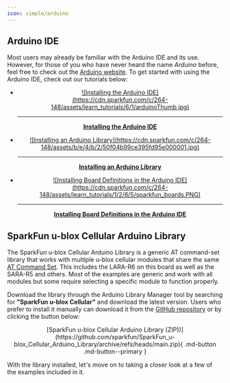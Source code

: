 ```yaml
---
icon: simple/arduino
---
```




## Arduino IDE

Most users may already be familiar with the Arduino IDE and its use. However, for those of you who have never heard the name *Arduino* before, feel free to check out the [Arduino website](https://www.arduino.cc/en/Guide/HomePage). To get started with using the Arduino IDE, check out our tutorials below:


<div class="grid cards" markdown align="center">

-   <a href="https://learn.sparkfun.com/tutorials/61">
	<figure markdown>
	![Installing the Arduino IDE](https://cdn.sparkfun.com/c/264-148/assets/learn_tutorials/6/1/arduinoThumb.jpg)
	</figure>

    ---
        
    **Installing the Arduino IDE**</a>

-   <a href="https://learn.sparkfun.com/tutorials/15">
    ![Installing an Arduino Library](https://cdn.sparkfun.com/c/264-148/assets/b/e/4/b/2/50f04b99ce395fd95e000001.jpg)
	</figure>
    
    ---
    
    **Installing an Arduino Library**</a>

-   <a href="https://learn.sparkfun.com/tutorials/1265">
    <figure markdown>
	![Installing Board Definitions in the Arduino IDE](https://cdn.sparkfun.com/c/264-148/assets/learn_tutorials/1/2/6/5/sparkfun_boards.PNG)
	</figure>
    
    ---
    
    **Installing Board Definitions in the Arduino IDE**</a>

</div>

## SparkFun u-blox Cellular Arduino Library

The SparkFun u-blox Cellular Arduino Library is a generic AT command-set library that works with multiple u-blox cellular modules that share the same [AT Command Set](). This includes the LARA-R6 on this board as well as the SARA-R5 and others. Most of the examples are generic and work with all modules but some require selecting a specific module to function properly.

Download the library through the Arduino Library Manager tool by searching for <b>"SparkFun u-blox Cellular"</b> and download the latest version. Users who prefer to install it manually can download it from the [GitHub repository](https://github.com/sparkfun/SparkFun_u-blox_Cellular_Arduino_Library) or by clicking the button below:

<center>
[SparkFun u-blox Cellular Arduino Library (ZIP))](https://github.com/sparkfun/SparkFun_u-blox_Cellular_Arduino_Library/archive/refs/heads/main.zip){ .md-button .md-button--primary }    
</center>

With the library installed, let's move on to taking a closer look at a few of the examples included in it.